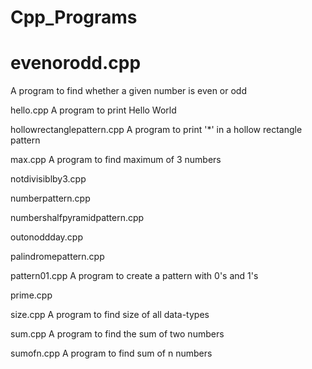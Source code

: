 ﻿# Cpp_Programs

# evenorodd.cpp

A program to find whether a given number is even or odd

hello.cpp
A program to print Hello World

hollowrectanglepattern.cpp
A program to print '*' in a hollow rectangle pattern

max.cpp
A program to find maximum of 3 numbers

notdivisiblby3.cpp


numberpattern.cpp


numbershalfpyramidpattern.cpp



outonoddday.cpp


palindromepattern.cpp



pattern01.cpp
A program to create a pattern with 0's and 1's


prime.cpp



size.cpp
A program to find size of all data-types

sum.cpp
A program to find the sum of two numbers

sumofn.cpp
A program to find sum of n numbers
